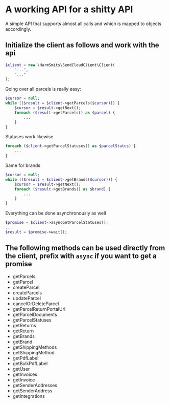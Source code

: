 # A working API for a shitty API

A simple API that supports almost all calls and which is mapped to objects accordingly.

## Initialize the client as follows and work with the api

```php
$client = new \HarmSmits\SendCloudClient\Client(
    "...",
    "..."
);
```

Going over all parcels is really easy:

```php
$cursor = null;
while (($result = $client->getParcels($cursor))) {
    $cursor = $result->getNext();
    foreach ($result->getParcels() as $parcel) {
        ...
    }
}
```

Statuses work likewise

```php
foreach ($client->getParcelStatuses() as $parcelStatus) {
    ...
}
```

Same for brands

```php
$cursor = null;
while (($result = $client->getBrands($cursor))) {
    $cursor = $result->getNext();
    foreach ($result->getBrands() as $brand) {
        ...
    }
}
```

Everything can be done asynchronously as well

```php
$promise = $client->asyncGetParcelStatuses();
...
$result = $promise->wait();
```

## The following methods can be used directly from the client, prefix with `async` if you want to get a promise

* getParcels
* getParcel
* createParcel
* createParcels
* updateParcel
* cancelOrDeleteParcel
* getParcelReturnPortalUrl
* getParcelDocuments
* getParcelStatuses
* getReturns
* getReturn
* getBrands
* getBrand
* getShippingMethods
* getShippingMethod
* getPdfLabel
* getBulkPdfLabel
* getUser
* getInvoices
* getInvoice
* getSenderAddresses
* getSenderAddress
* getIntegrations

